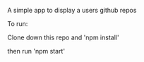 A simple app to display a users github repos

To run:

Clone down this repo and 'npm install'

then run 'npm start'

